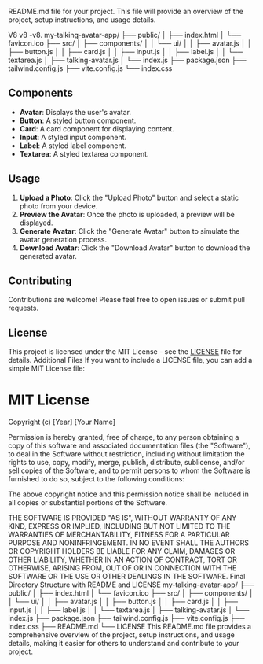  README.md file for your project. This file will provide an overview of the project, setup instructions, and usage details.


V8
v8
-v8.
my-talking-avatar-app/ ├── public/ │ ├── index.html │ └── favicon.ico ├── src/ │ ├── components/ │ │ └── ui/ │ │ ├── avatar.js │ │ ├── button.js │ │ ├── card.js │ │ ├── input.js │ │ ├── label.js │ │ └── textarea.js │ ├── talking-avatar.js │ └── index.js ├── package.json ├── tailwind.config.js ├── vite.config.js └── index.css


## Components

- **Avatar**: Displays the user's avatar.
- **Button**: A styled button component.
- **Card**: A card component for displaying content.
- **Input**: A styled input component.
- **Label**: A styled label component.
- **Textarea**: A styled textarea component.

## Usage

1. **Upload a Photo**: Click the "Upload Photo" button and select a static photo from your device.
2. **Preview the Avatar**: Once the photo is uploaded, a preview will be displayed.
3. **Generate Avatar**: Click the "Generate Avatar" button to simulate the avatar generation process.
4. **Download Avatar**: Click the "Download Avatar" button to download the generated avatar.

## Contributing

Contributions are welcome! Please feel free to open issues or submit pull requests.

## License

This project is licensed under the MIT License - see the [LICENSE](LICENSE) file for details.
Additional Files
If you want to include a LICENSE file, you can add a simple MIT License file:

# MIT License

Copyright (c) [Year] [Your Name]

Permission is hereby granted, free of charge, to any person obtaining a copy
of this software and associated documentation files (the "Software"), to deal
in the Software without restriction, including without limitation the rights
to use, copy, modify, merge, publish, distribute, sublicense, and/or sell
copies of the Software, and to permit persons to whom the Software is
furnished to do so, subject to the following conditions:

The above copyright notice and this permission notice shall be included in all
copies or substantial portions of the Software.

THE SOFTWARE IS PROVIDED "AS IS", WITHOUT WARRANTY OF ANY KIND, EXPRESS OR
IMPLIED, INCLUDING BUT NOT LIMITED TO THE WARRANTIES OF MERCHANTABILITY,
FITNESS FOR A PARTICULAR PURPOSE AND NONINFRINGEMENT. IN NO EVENT SHALL THE
AUTHORS OR COPYRIGHT HOLDERS BE LIABLE FOR ANY CLAIM, DAMAGES OR OTHER
LIABILITY, WHETHER IN AN ACTION OF CONTRACT, TORT OR OTHERWISE, ARISING FROM,
OUT OF OR IN CONNECTION WITH THE SOFTWARE OR THE USE OR OTHER DEALINGS IN THE
SOFTWARE.
Final Directory Structure with README and LICENSE
my-talking-avatar-app/
├── public/
│   ├── index.html
│   └── favicon.ico
├── src/
│   ├── components/
│   │   └── ui/
│   │       ├── avatar.js
│   │       ├── button.js
│   │       ├── card.js
│   │       ├── input.js
│   │       ├── label.js
│   │       └── textarea.js
│   ├── talking-avatar.js
│   └── index.js
├── package.json
├── tailwind.config.js
├── vite.config.js
├── index.css
├── README.md
└── LICENSE
This README.md file provides a comprehensive overview of the project, setup instructions, and usage details, making it easier for others to understand and contribute to your project.
